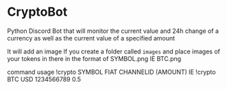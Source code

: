 # CryptoBot
Python Discord Bot that will monitor the current value and 24h change of a currency as well as the current value of a specified amount

It will add an image If you create a folder called ```images``` and place images of your tokens in there in the format of SYMBOL.png IE BTC.png

command usage !crypto SYMBOL FIAT CHANNELID (AMOUNT)
IE !crypto BTC USD 1234566789 0.5
